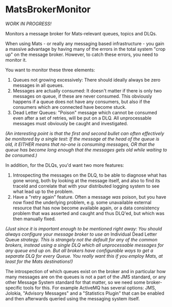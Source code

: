 # MatsBrokerMonitor

*WORK IN PROGRESS!*

Monitors a message broker for Mats-relevant queues, topics and DLQs.

When using Mats - or really any messaging based infrastructure - you gain a massive advantage by having many of the errors in the total system "crop up" on the message broker. However, to catch these errors, you need to monitor it.

You want to monitor these three elements:
1. Queues not growing excessively: There should ideally always be zero messages in all queues.
2. Messages are actually consumed: It doesn't matter if there is only two messages on queue, if these are never consumed. This obviously happens if a queue does not have any consumers, but also if the consumers which are connected have become stuck.
3. Dead Letter Queues: "Poison" message which cannot be consumed even after a set of retries, will be put on a DLQ. All unprocessable messages must obviously be caught and investigated.

_(An interesting point is that the first and second bullet can often effectively be monitored by a single test: If the message at the head of the queue is old, it EITHER means that no-one is consuming messages, OR that the queue has become long enough that the messages gets old while waiting to be consumed.)_

In addition, for the DLQs, you'd want two more features:
1. Introspecting the messages on the DLQ, to be able to diagnose what has gone wrong, both by looking at the message itself, and also to find its traceId and correlate that with your distributed logging system to see what lead up to the problem.
2. Have a "retry again" feature. Often a message _was_ poison, but you have now fixed the underlying problem, e.g. some unavailable external resource that has now become available again, or a data consistency problem that was asserted and caught and thus DLQ'ed, but which was then manually fixed.

_(Just since it is important enough to be mentioned right away: You should always configure your message broker to use an_ Individual Dead Letter Queue _strategy. This is strangely not the default for any of the common brokers, instead using a single DLQ which all unprocessable messages for any queue end up on. But all brokers have configurable ways to get a separate DLQ for every Queue. You really want this if you employ Mats, at least for the Mats destinations!)_

The introspection of which queues exist on the broker and in particular how many messages are on the queues is not a part of the JMS standard, or any other Message System standard for that matter, so we need some broker-specific tools for this. For example ActiveMQ has several options: JMS, Jolokia, "Advisory Messages" and a "Statistics Plugin" that can be enabled and then afterwards queried using the messaging system itself.